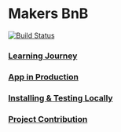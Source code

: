 # Makers BnB

[![Build Status](https://travis-ci.org/toddpla/makersbnb.svg?branch=master)](https://travis-ci.org/toddpla/makersbnb)

### [Learning Journey](https://github.com/toddpla/makersbnb/wiki/Team-Learning-Journey)
### [App in Production](https://makers-bnb-oct.herokuapp.com/)
### [Installing & Testing Locally](https://github.com/toddpla/makersbnb/wiki/Installation-and-Testing-Locally)
### [Project Contribution](https://github.com/toddpla/makersbnb/wiki/Project-Contribution)
